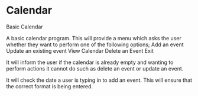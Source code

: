 # Calendar
Basic Calendar

A basic calendar program. This will provide a menu which asks the user whether they want to perform one of the following options;
Add an event
Update an existing event
View Calendar
Delete an Event
Exit


It will inform the user if the calendar is already empty and wanting to perform actions it cannot do such as delete an event or update an event.

It will check the date a user is typing in to add an event. This will ensure that the correct format is being entered.
